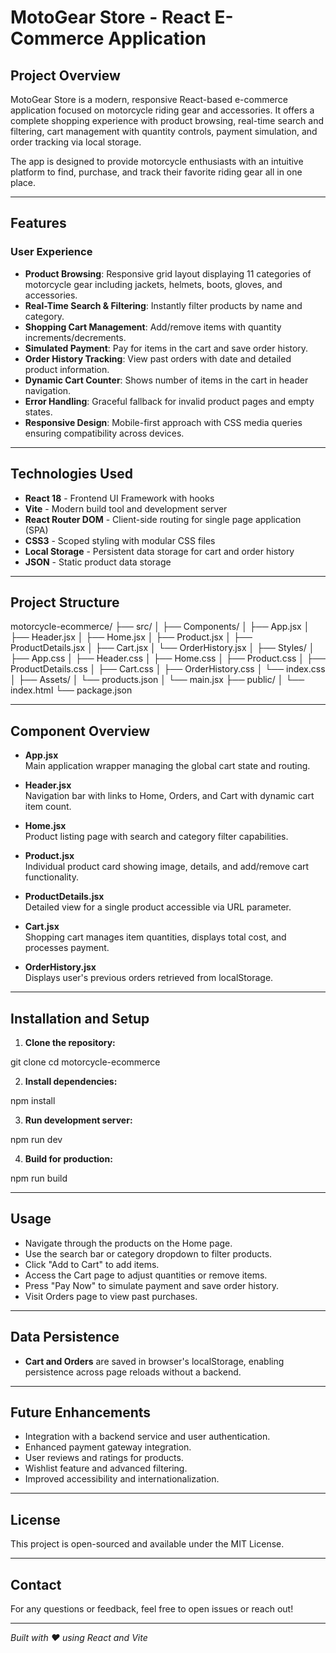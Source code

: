 # MotoGear Store - React E-Commerce Application

## Project Overview
MotoGear Store is a modern, responsive React-based e-commerce application focused on motorcycle riding gear and accessories. It offers a complete shopping experience with product browsing, real-time search and filtering, cart management with quantity controls, payment simulation, and order tracking via local storage.

The app is designed to provide motorcycle enthusiasts with an intuitive platform to find, purchase, and track their favorite riding gear all in one place.

---

## Features

### User Experience
- **Product Browsing**: Responsive grid layout displaying 11 categories of motorcycle gear including jackets, helmets, boots, gloves, and accessories.
- **Real-Time Search & Filtering**: Instantly filter products by name and category.
- **Shopping Cart Management**: Add/remove items with quantity increments/decrements.
- **Simulated Payment**: Pay for items in the cart and save order history.
- **Order History Tracking**: View past orders with date and detailed product information.
- **Dynamic Cart Counter**: Shows number of items in the cart in header navigation.
- **Error Handling**: Graceful fallback for invalid product pages and empty states.
- **Responsive Design**: Mobile-first approach with CSS media queries ensuring compatibility across devices.

---

## Technologies Used
- **React 18** - Frontend UI Framework with hooks
- **Vite** - Modern build tool and development server
- **React Router DOM** - Client-side routing for single page application (SPA)
- **CSS3** - Scoped styling with modular CSS files
- **Local Storage** - Persistent data storage for cart and order history
- **JSON** - Static product data storage

---

## Project Structure


motorcycle-ecommerce/
├── src/
│ ├── Components/
│ ├── App.jsx
│ ├── Header.jsx
│ ├── Home.jsx
│ ├── Product.jsx
│ ├── ProductDetails.jsx
│ ├── Cart.jsx
│ └── OrderHistory.jsx
│ ├── Styles/
│ ├── App.css
│ ├── Header.css
│ ├── Home.css
│ ├── Product.css
│ ├── ProductDetails.css
│ ├── Cart.css
│ ├── OrderHistory.css
│ └── index.css
│ ├── Assets/
│ └── products.json
│ └── main.jsx
├── public/
│ └── index.html
└── package.json

---

## Component Overview

- **App.jsx**  
  Main application wrapper managing the global cart state and routing.

- **Header.jsx**  
  Navigation bar with links to Home, Orders, and Cart with dynamic cart item count.

- **Home.jsx**  
  Product listing page with search and category filter capabilities.

- **Product.jsx**  
  Individual product card showing image, details, and add/remove cart functionality.

- **ProductDetails.jsx**  
  Detailed view for a single product accessible via URL parameter.

- **Cart.jsx**  
  Shopping cart manages item quantities, displays total cost, and processes payment.

- **OrderHistory.jsx**  
  Displays user's previous orders retrieved from localStorage.

---

## Installation and Setup

1. **Clone the repository:**

git clone <repository-url>
cd motorcycle-ecommerce

2. **Install dependencies:**

npm install

3. **Run development server:**

npm run dev

4. **Build for production:**

npm run build

---

## Usage

- Navigate through the products on the Home page.
- Use the search bar or category dropdown to filter products.
- Click "Add to Cart" to add items.
- Access the Cart page to adjust quantities or remove items.
- Press "Pay Now" to simulate payment and save order history.
- Visit Orders page to view past purchases.

---

## Data Persistence

- **Cart and Orders** are saved in browser's localStorage, enabling persistence across page reloads without a backend.

---

## Future Enhancements
- Integration with a backend service and user authentication.
- Enhanced payment gateway integration.
- User reviews and ratings for products.
- Wishlist feature and advanced filtering.
- Improved accessibility and internationalization.

---

## License

This project is open-sourced and available under the MIT License.

---

## Contact

For any questions or feedback, feel free to open issues or reach out!

---

*Built with ❤️ using React and Vite*

 
